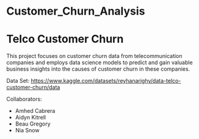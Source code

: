 # Customer_Churn_Analysis

# Telco Customer Churn
This project focuses on customer churn data from telecommunication companies and employs data science models to predict and gain valuable business insights into the causes of customer churn in these companies.

Data Set: https://www.kaggle.com/datasets/reyhanarighy/data-telco-customer-churn/data

Collaborators:
* Amhed Cabrera
* Aidyn Kitrell
* Beau Gregory
* Nia Snow
